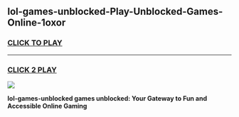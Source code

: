 
## lol-games-unblocked-Play-Unblocked-Games-Online-1oxor
<h3>
<a href="https://premium76.site?title=lol-games-unblocked&ref=24A">CLICK TO PLAY</a></h3>
<hr>

<h3>
<a href="https://premium76.site?title=lol-games-unblocked&ref=24A">CLICK 2 PLAY</a>
  
</h3>

<a href="https://premium76.site?title=lol-games-unblocked&ref=24A"><img src="https://clearcache.store/games.png"></a>


**lol-games-unblocked games unblocked: Your Gateway to Fun and Accessible Online Gaming**
